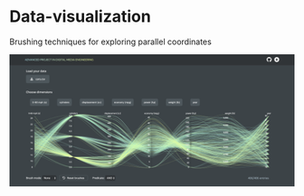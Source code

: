 # Data-visualization
Brushing techniques for exploring parallel coordinates

![Screenshot](screenshot.png)
